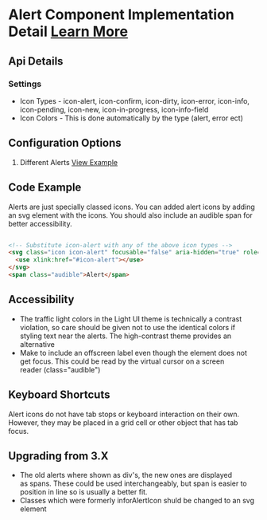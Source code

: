 
# Alert Component Implementation Detail [Learn More](https://soho.infor.com/index.php?p=component/accordion)

## Api Details

### Settings


* Icon Types - icon-alert, icon-confirm, icon-dirty, icon-error, icon-info, icon-pending, icon-new, icon-in-progress, icon-info-field
* Icon Colors - This is done automatically by the type (alert, error ect)

## Configuration Options

1. Different Alerts [View Example]( /components/alerts/example-index)

## Code Example

Alerts are just specially classed icons. You can added alert icons by adding an svg element with the icons. You should also include an audible span for better accessibility.

```html

<!-- Substitute icon-alert with any of the above icon types -->
<svg class="icon icon-alert" focusable="false" aria-hidden="true" role="presentation">
  <use xlink:href="#icon-alert"></use>
</svg>
<span class="audible">Alert</span>


```

## Accessibility

-   The traffic light colors in the Light UI theme is technically a contrast violation, so care should be given not to use the identical colors if styling text near the alerts. The high-contrast theme provides an alternative
-   Make to include an offscreen label even though the element does not get focus. This could be read by the virtual cursor on a screen reader (class="audible")

## Keyboard Shortcuts

Alert icons do not have tab stops or keyboard interaction on their own. However, they may be placed in a grid cell or other object that has tab focus.

## Upgrading from 3.X

-   The old alerts where shown as div's, the new ones are displayed as spans. These could be used interchangeably, but span is easier to position in line so is usually a better fit.
-   Classes which were formerly inforAlertIcon shuld be changed to an svg element
